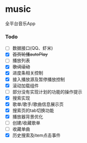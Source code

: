 # music
全平台音乐App

### Todo
 - [ ] 数据接口(QQ、虾米)
 - [x] ~~首页轮播autoPlay~~
 - [ ] 播放列表
 - [x] ~~歌词滚动~~
 - [x] 进度条相关控制
 - [x] 接入播放源及暂停播放控制
 - [x] 滚动加载组件
 - [ ] 部分没有实现计划的功能的操作提示
 - [x] 搜索实现
 - [x] 歌单/歌手/歌曲信息展示页
 - [x] 搜索页的tab切换功能
 - [x] 播放器背景优化
 - [ ] 创建/收藏歌单
 - [ ] 收藏单曲
 - [x] 历史搜索及item点击事件